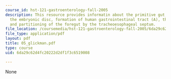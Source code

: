 ```yaml
---
course_id: hst-121-gastroenterology-fall-2005
description: This resource provides informatin about the primitive gut, folding of
  the embryonic disc, formation of human gastrointestinal tract (A), the foregut,
  and partitioning of the foregut by the tracheoesophageal septum.
file_location: /coursemedia/hst-121-gastroenterology-fall-2005/6da29c62d4fc20222d2df1f3c6519008_05_glickman.pdf
file_type: application/pdf
layout: pdf
title: 05_glickman.pdf
type: course
uid: 6da29c62d4fc20222d2df1f3c6519008

---
```

None